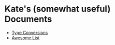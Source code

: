# Kate's (somewhat useful) Documents
- [Type Conversions](Type%20Conversions)
- [Awesome List](Awesome)
